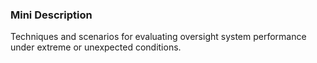 ### Mini Description

Techniques and scenarios for evaluating oversight system performance under extreme or unexpected conditions.

